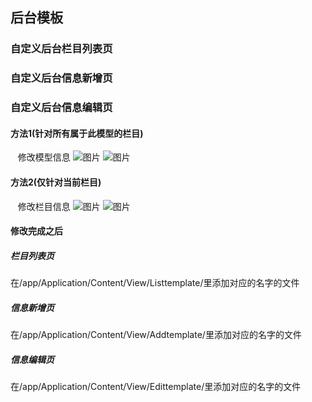 ## 后台模板

### 自定义后台栏目列表页
 
### 自定义后台信息新增页
 
### 自定义后台信息编辑页


#### 方法1(针对所有属于此模型的栏目)
    修改模型信息
![图片](https://dn-coding-net-production-pp.qbox.me/93994c58-b2f5-4e14-9dea-a2914e11a7d6.png) 
![图片](https://dn-coding-net-production-pp.qbox.me/a84603ca-d224-4d73-a2fb-33837a5cb129.png) 
    
#### 方法2(仅针对当前栏目)
    修改栏目信息
![图片](https://dn-coding-net-production-pp.qbox.me/e52601d6-25bf-4683-a60d-3cd431ea16a9.png)
![图片](https://dn-coding-net-production-pp.qbox.me/13b27be3-c0e6-46d4-b1b4-741c82d912e5.png) 
    
    
#### 修改完成之后
##### 栏目列表页
在/app/Application/Content/View/Listtemplate/里添加对应的名字的文件
##### 信息新增页
在/app/Application/Content/View/Addtemplate/里添加对应的名字的文件
##### 信息编辑页
在/app/Application/Content/View/Edittemplate/里添加对应的名字的文件
